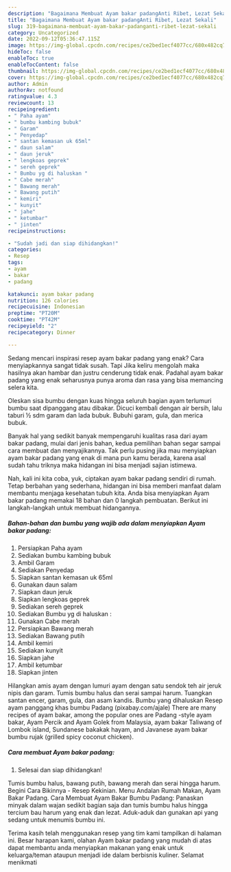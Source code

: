 ```yaml
---
description: "Bagaimana Membuat Ayam bakar padangAnti Ribet, Lezat Sekali"
title: "Bagaimana Membuat Ayam bakar padangAnti Ribet, Lezat Sekali"
slug: 319-bagaimana-membuat-ayam-bakar-padanganti-ribet-lezat-sekali
category: Uncategorized
date: 2022-09-12T05:36:47.115Z
image: https://img-global.cpcdn.com/recipes/ce2bed1ecf4077cc/680x482cq70/ayam-bakar-padang-foto-resep-utama.jpg
hideToc: false
enableToc: true
enableTocContent: false
thumbnail: https://img-global.cpcdn.com/recipes/ce2bed1ecf4077cc/680x482cq70/ayam-bakar-padang-foto-resep-utama.jpg
cover: https://img-global.cpcdn.com/recipes/ce2bed1ecf4077cc/680x482cq70/ayam-bakar-padang-foto-resep-utama.jpg
author: Admin
authorAv: notfound
ratingvalue: 4.3
reviewcount: 13
recipeingredient:
- " Paha ayam"
- " bumbu kambing bubuk"
- " Garam"
- " Penyedap"
- " santan kemasan uk 65ml"
- " daun salam"
- " daun jeruk"
- " lengkoas geprek"
- " sereh geprek"
- " Bumbu yg di haluskan "
- " Cabe merah"
- " Bawang merah"
- " Bawang putih"
- " kemiri"
- " kunyit"
- " jahe"
- " ketumbar"
- " jinten"
recipeinstructions:

- "Sudah jadi dan siap dihidangkan!"
categories:
- Resep
tags:
- ayam
- bakar
- padang

katakunci: ayam bakar padang 
nutrition: 126 calories
recipecuisine: Indonesian
preptime: "PT20M"
cooktime: "PT42M"
recipeyield: "2"
recipecategory: Dinner

---
```



Sedang mencari inspirasi resep ayam bakar padang yang enak? Cara menyiapkannya sangat tidak susah. Tapi Jika keliru mengolah maka hasilnya akan hambar dan justru cenderung tidak enak. Padahal ayam bakar padang yang enak seharusnya punya aroma dan rasa yang bisa memancing selera kita.


Oleskan sisa bumbu dengan kuas hingga seluruh bagian ayam terlumuri bumbu saat dipanggang atau dibakar. Dicuci kembali dengan air bersih, lalu taburi ½ sdm garam dan lada bubuk. Bubuhi garam, gula, dan merica bubuk.

Banyak hal yang sedikit banyak mempengaruhi kualitas rasa dari ayam bakar padang, mulai dari jenis bahan, kedua pemilihan bahan segar sampai cara membuat dan menyajikannya. Tak perlu pusing jika mau menyiapkan ayam bakar padang yang enak di mana pun kamu berada, karena asal sudah tahu triknya maka hidangan ini bisa menjadi sajian istimewa.


Nah, kali ini kita coba, yuk, ciptakan ayam bakar padang sendiri di rumah. Tetap berbahan yang sederhana, hidangan ini bisa memberi manfaat dalam membantu menjaga kesehatan tubuh kita. Anda bisa menyiapkan Ayam bakar padang memakai 18 bahan dan 0 langkah pembuatan. Berikut ini langkah-langkah untuk membuat hidangannya.

<!--inarticleads1-->

##### Bahan-bahan dan bumbu yang wajib ada dalam menyiapkan Ayam bakar padang:

1. Persiapkan  Paha ayam
1. Sediakan  bumbu kambing bubuk
1. Ambil  Garam
1. Sediakan  Penyedap
1. Siapkan  santan kemasan uk 65ml
1. Gunakan  daun salam
1. Siapkan  daun jeruk
1. Siapkan  lengkoas geprek
1. Sediakan  sereh geprek
1. Sediakan  Bumbu yg di haluskan :
1. Gunakan  Cabe merah
1. Persiapkan  Bawang merah
1. Sediakan  Bawang putih
1. Ambil  kemiri
1. Sediakan  kunyit
1. Siapkan  jahe
1. Ambil  ketumbar
1. Siapkan  jinten


Hilangkan amis ayam dengan lumuri ayam dengan satu sendok teh air jeruk nipis dan garam. Tumis bumbu halus dan serai sampai harum. Tuangkan santan encer, garam, gula, dan asam kandis. Bumbu yang dihaluskan Resep ayam panggang khas bumbu Padang (pixabay.com/ajale) There are many recipes of ayam bakar, among the popular ones are Padang -style ayam bakar, Ayam Percik and Ayam Golek from Malaysia, ayam bakar Taliwang of Lombok island, Sundanese bakakak hayam, and Javanese ayam bakar bumbu rujak (grilled spicy coconut chicken). 

<!--inarticleads2-->

##### Cara membuat Ayam bakar padang:


1. Selesai dan siap dihidangkan!

Tumis bumbu halus, bawang putih, bawang merah dan serai hingga harum. Begini Cara Bikinnya - Resep Kekinian. Menu Andalan Rumah Makan, Ayam Bakar Padang. Cara Membuat Ayam Bakar Bumbu Padang: Panaskan minyak dalam wajan sedikit bagian saja dan tumis bumbu halus hingga tercium bau harum yang enak dan lezat. Aduk-aduk dan gunakan api yang sedang untuk menumis bumbu ini. 

Terima kasih telah menggunakan resep yang tim kami tampilkan di halaman ini. Besar harapan kami, olahan Ayam bakar padang yang mudah di atas dapat membantu anda menyiapkan makanan yang enak untuk keluarga/teman ataupun menjadi ide dalam berbisnis kuliner. Selamat menikmati
